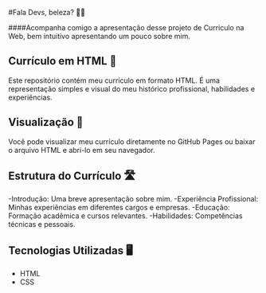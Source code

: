 #Fala Devs, beleza? ✌🏻️ 

####Acompanha comigo a apresentação desse projeto de Curriculo na Web, bem intuitivo apresentando um pouco sobre mim.  


## Currículo em HTML 📰

Este repositório contém meu currículo em formato HTML. É uma representação simples e visual do meu histórico profissional, habilidades e experiências.

## Visualização 👀

Você pode visualizar meu currículo diretamente no GitHub Pages ou baixar o arquivo HTML e abri-lo em seu navegador.

## Estrutura do Currículo 🛣

-Introdução: Uma breve apresentação sobre mim.
-Experiência Profissional: Minhas experiências em diferentes cargos e empresas.
-Educação: Formação acadêmica e cursos relevantes.
-Habilidades: Competências técnicas e pessoais.

## Tecnologias Utilizadas 🖥
- HTML
- CSS 
